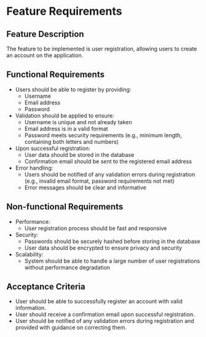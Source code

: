 <!-- FeatureRequirements.md -->
# Feature Requirements

## Feature Description
The feature to be implemented is user registration, allowing users to create an account on the application.

## Functional Requirements
- Users should be able to register by providing:
  - Username
  - Email address
  - Password
- Validation should be applied to ensure:
  - Username is unique and not already taken
  - Email address is in a valid format
  - Password meets security requirements (e.g., minimum length, containing both letters and numbers)
- Upon successful registration:
  - User data should be stored in the database
  - Confirmation email should be sent to the registered email address
- Error handling:
  - Users should be notified of any validation errors during registration (e.g., invalid email format, password requirements not met)
  - Error messages should be clear and informative

## Non-functional Requirements
- Performance:
  - User registration process should be fast and responsive
- Security:
  - Passwords should be securely hashed before storing in the database
  - User data should be encrypted to ensure privacy and security
- Scalability:
  - System should be able to handle a large number of user registrations without performance degradation

## Acceptance Criteria
- User should be able to successfully register an account with valid information.
- User should receive a confirmation email upon successful registration.
- User should be notified of any validation errors during registration and provided with guidance on correcting them.
